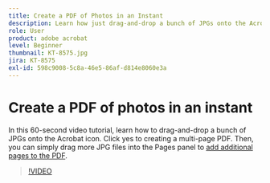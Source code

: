 ```yaml
---
title: Create a PDF of Photos in an Instant
description: Learn how just drag-and-drop a bunch of JPGs onto the Acrobat icon to create a PDF
role: User
product: adobe acrobat
level: Beginner
thumbnail: KT-8575.jpg
jira: KT-8575
exl-id: 598c9008-5c8a-46e5-86af-d814e8060e3a
---
```

# Create a PDF of photos in an instant

In this 60-second video tutorial, learn how to drag-and-drop a bunch of JPGs onto the Acrobat icon. Click yes to creating a multi-page PDF. Then, you can simply drag more JPG files into the Pages panel to [add additional pages to the PDF](https://www.adobe.com/acrobat/online/add-pages-to-pdf.html).

>[!VIDEO](https://video.tv.adobe.com/v/336365?quality=12&learn=on&hidetitle=true)
